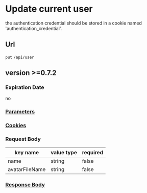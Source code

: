 # Update current user

the authentication credential should be stored in a cookie named 'authentication_credential'.

## Url

`put` `/api/user`

## version >=0.7.2

### Expiration Date

no

### [Parameters](./Parameters.html)

### [Cookies](./Cookies.html)

### Request Body

key name | value type | required
--- | --- | ---
name | string | false
avatarFileName | string | false

### [Response Body](./Response.html)
